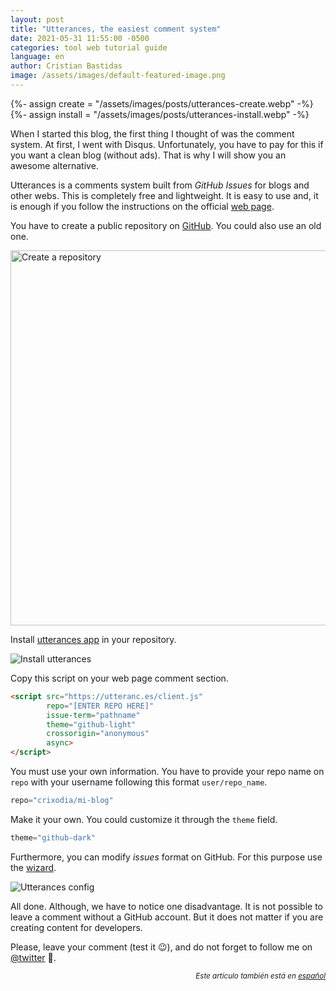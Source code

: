 ```yaml
---
layout: post
title: "Utterances, the easiest comment system"
date: 2021-05-31 11:55:00 -0500
categories: tool web tutorial guide
language: en
author: Cristian Bastidas
image: /assets/images/default-featured-image.png
---
```

{%- assign create = "/assets/images/posts/utterances-create.webp" -%}
{%- assign install = "/assets/images/posts/utterances-install.webp" -%}

When I started this blog, the first thing I thought of was the comment system. At first, I went with Disqus. Unfortunately, you have to pay for this if you want a clean blog (without ads). That is why I will show you an awesome alternative.

Utterances is a comments system built from *GitHub Issues* for blogs and other webs. This is completely free and lightweight. It is easy to use and, it is enough if you follow the instructions on the official [web page](https://utteranc.es/).

You have to create a public repository on [GitHub](https://github.com). You could also use an old one.

<img src="{{- create | relative_url -}}" alt="Create a repository" width="600px" style="display:block; margin-left: auto; margin-right:auto;">

Install [utterances app](https://github.com/apps/utterances) in your repository.

<img src="{{- install | relative_url -}}" alt="Install utterances" width="auto" style="display:block; margin-left: auto; margin-right:auto;">

Copy this script on your web page comment section.

```html
<script src="https://utteranc.es/client.js"
        repo="[ENTER REPO HERE]"
        issue-term="pathname"
        theme="github-light"
        crossorigin="anonymous"
        async>
</script>
```

You must use your own information. You have to provide your repo name on `repo` with your username following this format `user/repo_name`.

```javascript
repo="crixodia/mi-blog"
```
Make it your own. You could customize it through the `theme` field.

```javascript
theme="github-dark"
```

Furthermore, you can modify *issues* format on GitHub. For this purpose use the [wizard](https://utteranc.es/).

<img src="https://i.imgur.com/LJz21uP.gif" alt="Utterances config" width="auto" style="display:block; margin-left: auto; margin-right:auto;">

All done. Although, we have to notice one disadvantage. It is not possible to leave a comment without a GitHub account. But it does not matter if you are creating content for developers.

Please, leave your comment (test it 😉), and do not forget to follow me on [@twitter](htpps://twitter.com/crixodia) 🧐.

<div style="margin-left: auto; text-align:right;">
<i><small>
Este artículo también está en <a href="{{ site.baseurl }}{% link _posts/2021-04-30-utterances-guide.markdown %}">español</a>
</small></i>
</div>
